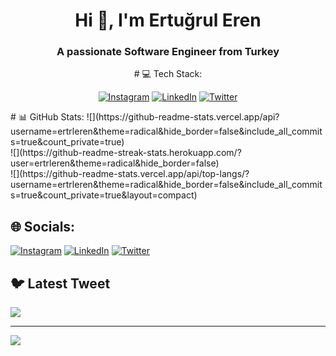 
<h1 align="center">Hi 👋, I'm Ertuğrul Eren</h1>
<h3 align="center">A passionate Software Engineer from Turkey</h3>
 

<center># 💻 Tech Stack: </center>
<p align="center">
  <a href="https://instagram.com/ertrleren"><img alt="Instagram" src="https://img.shields.io/badge/Instagram-%23E4405F.svg?logo=Instagram&logoColor=white"></a>
  <a href="https://linkedin.com/in/ertrleren"><img alt="LinkedIn" src="https://img.shields.io/badge/LinkedIn-%230077B5.svg?logo=linkedin&logoColor=white"></a>
  <a href="https://twitter.com/ertrleren"><img alt="Twitter" src="https://img.shields.io/badge/Twitter-%231DA1F2.svg?logo=Twitter&logoColor=white"></a>
</p>
# 📊 GitHub Stats:
![](https://github-readme-stats.vercel.app/api?username=ertrleren&theme=radical&hide_border=false&include_all_commits=true&count_private=true)<br/>
![](https://github-readme-streak-stats.herokuapp.com/?user=ertrleren&theme=radical&hide_border=false)<br/>
![](https://github-readme-stats.vercel.app/api/top-langs/?username=ertrleren&theme=radical&hide_border=false&include_all_commits=true&count_private=true&layout=compact)

## 🌐 Socials:
[![Instagram](https://img.shields.io/badge/Instagram-%23E4405F.svg?logo=Instagram&logoColor=white)](https://instagram.com/ertrleren) [![LinkedIn](https://img.shields.io/badge/LinkedIn-%230077B5.svg?logo=linkedin&logoColor=white)](https://linkedin.com/in/ertrleren) [![Twitter](https://img.shields.io/badge/Twitter-%231DA1F2.svg?logo=Twitter&logoColor=white)](https://twitter.com/ertrleren) 

## 🐦 Latest Tweet
[![](https://gtce.itsvg.in/api?username=ertrleren)](https://github.com/VishwaGauravIn/github-twitter-card-embed)

---
[![](https://visitcount.itsvg.in/api?id=ertrleren&icon=0&color=0)](https://visitcount.itsvg.in)

<!-- Proudly created with GPRM ( https://gprm.itsvg.in ) -->
 
